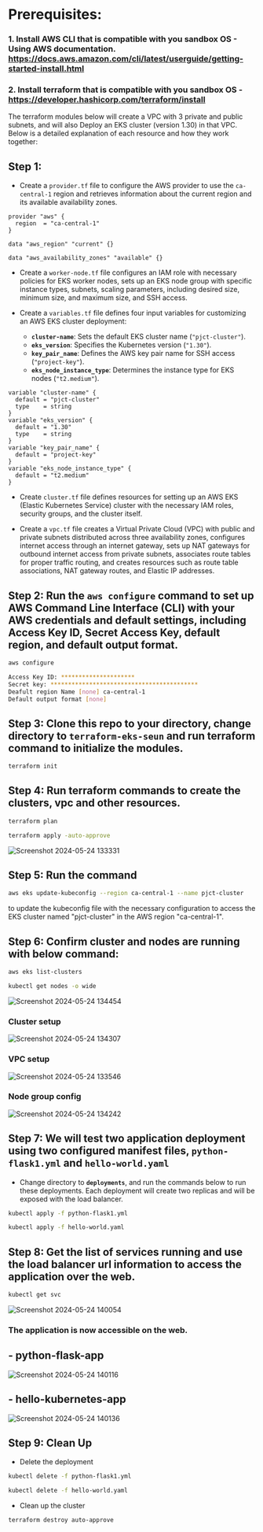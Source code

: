 # Prerequisites:
### 1. Install AWS CLI that is compatible with you sandbox OS - Using AWS documentation. https://docs.aws.amazon.com/cli/latest/userguide/getting-started-install.html

### 2. Install terraform that is compatible with you sandbox OS - https://developer.hashicorp.com/terraform/install

The terraform modules below will create a VPC with 3 private and public subnets, and will also Deploy an EKS cluster (version 1.30) in that VPC.
Below is a detailed explanation of each resource and how they work together:

## Step 1:
 - Create a `provider.tf` file to configure the AWS provider to use the `ca-central-1` region and retrieves information about the current region and its available availability zones.

  ```hcl
  provider "aws" {
    region  = "ca-central-1"
  }

  data "aws_region" "current" {}

  data "aws_availability_zones" "available" {}
  ```

 - Create a `worker-node.tf` file configures an IAM role with necessary policies for EKS worker nodes, sets up an EKS node group with specific instance types, subnets, scaling parameters, including desired size, minimum size, and maximum size, and SSH access.
 
 - Create a `variables.tf` file defines four input variables for customizing an AWS EKS cluster deployment:

   - **`cluster-name`**: Sets the default EKS cluster name (`"pjct-cluster"`).
   - **`eks_version`**: Specifies the Kubernetes version (`"1.30"`).
   - **`key_pair_name`**: Defines the AWS key pair name for SSH access (`"project-key"`).
   - **`eks_node_instance_type`**: Determines the instance type for EKS nodes (`"t2.medium"`).

```hcl
variable "cluster-name" {
  default = "pjct-cluster"
  type    = string
}
variable "eks_version" {
  default = "1.30"
  type    = string
}
variable "key_pair_name" {
  default = "project-key"
}
variable "eks_node_instance_type" {
  default = "t2.medium"
}
```

 - Create `cluster.tf` file defines resources for setting up an AWS EKS (Elastic Kubernetes Service) cluster with the necessary IAM roles, security groups, and the cluster itself. 

- Create a `vpc.tf` file creates a Virtual Private Cloud (VPC) with public and private subnets distributed across three availability zones, configures internet access through an internet gateway, sets up NAT gateways for outbound internet access from private subnets, associates route tables for proper traffic routing, and creates resources such as route table associations, NAT gateway routes, and Elastic IP addresses.

## Step 2: Run the `aws configure` command to set up AWS Command Line Interface (CLI) with your AWS credentials and default settings, including Access Key ID, Secret Access Key, default region, and default output format.

```sh
aws configure

Access Key ID: *********************
Secret key: ******************************************
Deafult region Name [none] ca-central-1
Default output format [none]
```

## Step 3: Clone this repo to your directory, change directory to **`terraform-eks-seun`** and run terraform command to initialize the modules.

```sh
terraform init
```

## Step 4: Run terraform commands to create the clusters, vpc and other resources.

```sh
terraform plan

terraform apply -auto-approve
```
![Screenshot 2024-05-24 133331](https://github.com/balogsun/doc-test/assets/125329091/49de57cc-147f-4050-856f-5b8aca981247)

##  Step 5:  Run the command 
```sh
aws eks update-kubeconfig --region ca-central-1 --name pjct-cluster
```
to update the kubeconfig file with the necessary configuration to access the EKS cluster named "pjct-cluster" in the AWS region "ca-central-1".

## Step 6:  Confirm cluster and nodes are running with below command:
```sh
aws eks list-clusters

kubectl get nodes -o wide
```
![Screenshot 2024-05-24 134454](https://github.com/balogsun/doc-test/assets/125329091/cc1c766e-5c32-4fd3-aacc-ac3e7a7dd4fb)

### Cluster setup
![Screenshot 2024-05-24 134307](https://github.com/balogsun/doc-test/assets/125329091/757190d8-d3f1-4ad9-9d9c-0c935b36d5a8)

### VPC setup
![Screenshot 2024-05-24 133546](https://github.com/balogsun/doc-test/assets/125329091/cb252202-34ea-475e-89e2-cc531dda8867)

### Node group config
![Screenshot 2024-05-24 134242](https://github.com/balogsun/doc-test/assets/125329091/bb8c9e0d-8d6c-4bbb-84a5-5758bd771c30)

## Step 7: We will test two application deployment using two configured manifest files, **`python-flask1.yml`** and **`hello-world.yaml`**

- Change directory to **`deployments`**, and run the commands below to run these deployments. 
Each deployment will create two replicas and will be exposed with the load balancer.

```sh
kubectl apply -f python-flask1.yml

kubectl apply -f hello-world.yaml
```

## Step 8: Get the list of services running and use the load balancer url information to access the application over the web.

```sh
kubectl get svc
```
![Screenshot 2024-05-24 140054](https://github.com/balogsun/doc-test/assets/125329091/e20ebe39-33c3-4ebe-abae-5afd127e18b9)

### The application is now accessible on the web.

 ## - python-flask-app
![Screenshot 2024-05-24 140116](https://github.com/balogsun/doc-test/assets/125329091/0bebc530-2cab-4164-b711-d3a54a60008f)

 ## - hello-kubernetes-app
![Screenshot 2024-05-24 140136](https://github.com/balogsun/doc-test/assets/125329091/29f1a823-dce1-41a6-9491-92df38dfa54b)


## Step 9: Clean Up
- Delete the deployment
```sh
kubectl delete -f python-flask1.yml

kubectl delete -f hello-world.yaml
```
- Clean up the cluster
```sh
terraform destroy auto-approve
```
